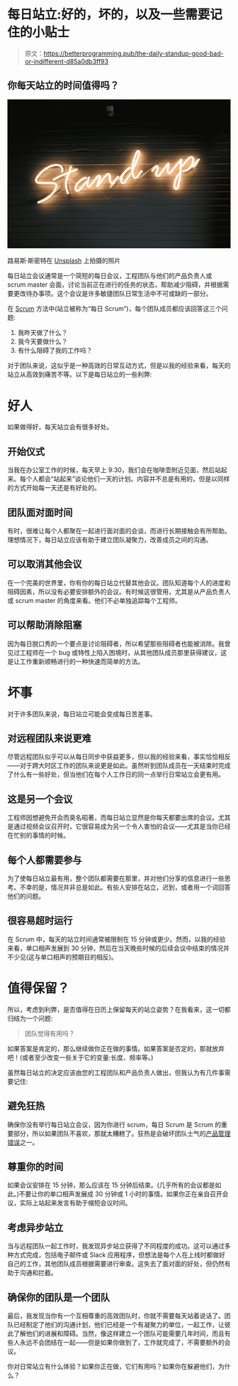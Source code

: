 # 每日站立:好的，坏的，以及一些需要记住的小贴士

> 原文：<https://betterprogramming.pub/the-daily-standup-good-bad-or-indifferent-d85a0db3ff93>

## 你每天站立的时间值得吗？

![](img/74e28fc15269614f9d457d0a4ff7660a.png)

路易斯·斯密特在 [Unsplash](https://unsplash.com?utm_source=medium&utm_medium=referral) 上拍摄的照片

每日站立会议通常是一个简短的每日会议，工程团队与他们的产品负责人或 scrum master 会面，讨论当前正在进行的任务的状态，帮助减少阻碍，并根据需要更改待办事项。这个会议是许多敏捷团队日常生活中不可或缺的一部分。

在 [Scrum](https://www.mountaingoatsoftware.com/agile/scrum/meetings/daily-scrum) 方法中(站立被称为“每日 Scrum”)，每个团队成员都应该回答这三个问题:

1.  我昨天做了什么？
2.  我今天要做什么？
3.  有什么阻碍了我的工作吗？

对于团队来说，这似乎是一种高效的日常互动方式，但是以我的经验来看，每天的站立从高效到痛苦不等。以下是每日站立的一些利弊:

# 好人

如果做得好，每天站立会有很多好处。

## 开始仪式

当我在办公室工作的时候，每天早上 9:30，我们会在咖啡壶附近见面，然后站起来。每个人都会“站起来”谈论他们一天的计划。内容并不总是有用的，但是以同样的方式开始每一天还是有好处的。

## 团队面对面时间

有时，很难让每个人都聚在一起进行面对面的会谈，而进行长期接触会有所帮助。理想情况下，每日站立应该有助于建立团队凝聚力，改善成员之间的沟通。

## 可以取消其他会议

在一个完美的世界里，你有你的每日站立代替其他会议。团队知道每个人的进度和阻碍因素，所以没有必要安排额外的会议。有时候这很管用，尤其是从产品负责人或 scrum master 的角度来看。他们不必单独追踪每个工程师。

## 可以帮助消除阻塞

因为每日脱口秀的一个要点是讨论阻碍者，所以希望那些阻碍者也能被消除。我曾见过工程师在一个 bug 或特性上陷入困境时，从其他团队成员那里获得建议，这是让工作重新顺畅进行的一种快速而简单的方法。

# 坏事

对于许多团队来说，每日站立可能会变成每日苦差事。

## 对远程团队来说更难

尽管远程团队似乎可以从每日同步中获益更多，但以我的经验来看，事实恰恰相反——对于跨大时区工作的团队来说更是如此。虽然听到团队成员在一天结束时完成了什么有一些好处，但当他们在每个人工作日的同一点举行日常站立会更有用。

## 这是另一个会议

工程师因想避免开会而臭名昭著，而每日站立显然是你每天都要出席的会议。尤其是通过视频会议召开时，它很容易成为另一个令人害怕的会议——尤其是当你已经在忙别的事情的时候。

## 每个人都需要参与

为了使每日站立最有用，整个团队都需要在那里，并对他们分享的信息进行一些思考。不幸的是，情况并非总是如此。有些人安排在站立，迟到，或者用一个词回答他们的问题。

## 很容易超时运行

在 Scrum 中，每天的站立时间通常被限制在 15 分钟或更少。然而，以我的经验来看，单口相声发展到 30 分钟，然后在当天晚些时候的后续会议中结束的情况并不少见(这与单口相声的预期目的相反)。

# 值得保留？

所以，考虑到利弊，是否值得在日历上保留每天的站立姿势？在我看来，这一切都归结为一个问题:

> 团队觉得有用吗？

如果答案是肯定的，那么继续做你正在做的事情。如果答案是否定的，那就放弃吧！(或者至少改变一些关于它的变量:长度、频率等。)

虽然每日站立的决定应该由您的工程团队和产品负责人做出，但我认为有几件事需要记住:

## 避免狂热

确保你没有举行每日站立会议，因为你进行 scrum，每日 Scrum 是 Scrum 的重要部分，所以如果团队不喜欢，那就太糟糕了。狂热是会破坏团队士气的[产品管理错误](/4-product-management-mistakes-from-10-years-as-an-engineering-manager-c3294c4ee846)之一。

## 尊重你的时间

如果会议安排在 15 分钟，那么应该在 15 分钟后结束。(几乎所有的会议都是如此。)不要让你的单口相声发展成 30 分钟或 1 小时的事情。如果你正在亲自召开会议，实际上站起来发言有助于缩短会议时间。

## 考虑异步站立

当与远程团队一起工作时，我发现异步站立获得了不同程度的成功。这可以通过多种方式完成，包括电子邮件或 Slack 应用程序，但想法是每个人在上线时都做好自己的工作，其他团队成员根据需要进行审查。这失去了面对面的好处，但仍然有助于沟通和拦截。

## 确保你的团队是一个团队

最后，我发现当你有一个互相尊重的高效团队时，你就不需要每天站着说话了。团队已经制定了他们的沟通计划，他们已经是一个有凝聚力的单位，一起工作，让彼此了解他们的进展和障碍。当然，像这样建立一个团队可能需要几年时间，而且有些人永远不会团结在一起——但是如果你做到了，工作就完成了，不需要额外的会议。

你对日常站立有什么体验？如果你正在做，它们有用吗？如果你在躲避他们，为什么？